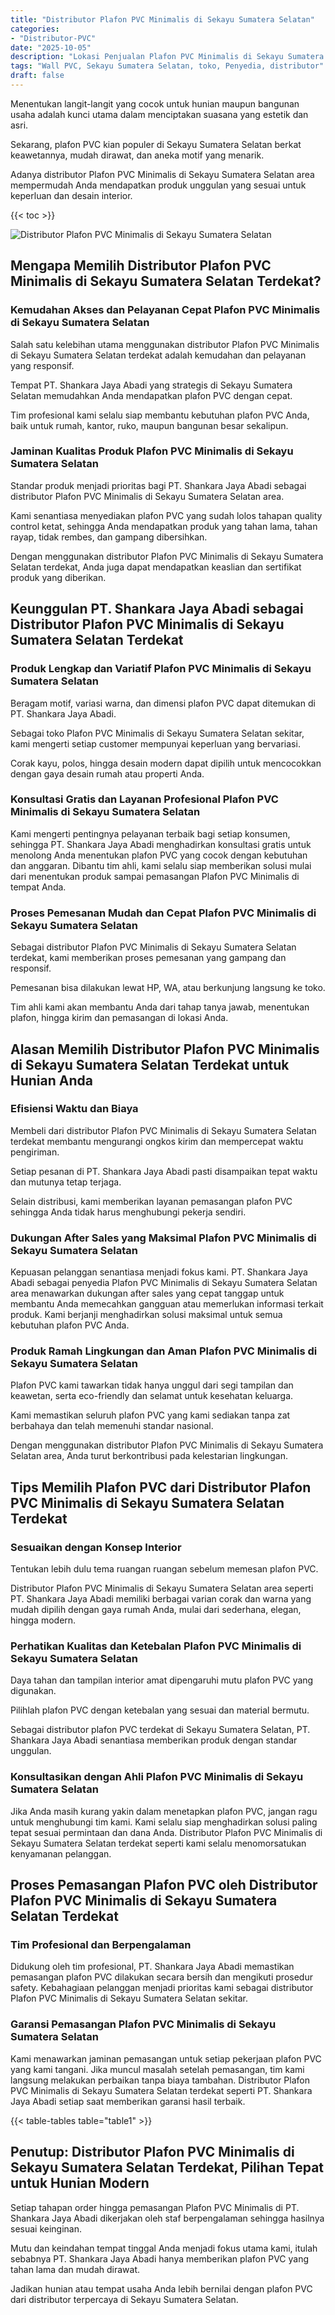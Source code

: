 ```yaml
---
title: "Distributor Plafon PVC Minimalis di Sekayu Sumatera Selatan"
categories: 
- "Distributor-PVC"
date: "2025-10-05"
description: "Lokasi Penjualan Plafon PVC Minimalis di Sekayu Sumatera Selatan bagi rumah, office, serta toko. Material berkualitas, variasi motif, variasi warna elegan, dengan jasa penempatan ditangani oleh tenaga ahli ahli serta kepastian resmi!|Jasa penyediaan Plafon PVC Minimalis di Sekayu Sumatera Selatan bagi kebutuhan hunian, perkantoran, atau gerai, dengan material berkualitas dan pemasangan oleh teknisi ahli serta jaminan resmi.|Alternatif Plafon PVC Minimalis di Sekayu Sumatera Selatan yang terpercaya bagi hunian, office, serta gerai, dengan panel terbaik dan penempatan ditangani oleh teknisi profesional dan jaminan resmi.|Penjualan Plafon PVC Minimalis di Sekayu Sumatera Selatan bagi rumah, perkantoran, dan toko, beserta material berkualitas dan pemasangan ditangani oleh tim ahli, lengkap dengan kepastian resmi.}"
tags: "Wall PVC, Sekayu Sumatera Selatan, toko, Penyedia, distributor"
draft: false
---
```


Menentukan langit-langit yang cocok untuk hunian maupun bangunan usaha adalah kunci utama dalam menciptakan suasana yang estetik dan asri.

Sekarang, plafon PVC kian populer di Sekayu Sumatera Selatan berkat keawetannya, mudah dirawat, dan aneka motif yang menarik.

Adanya distributor Plafon PVC Minimalis di Sekayu Sumatera Selatan area mempermudah Anda mendapatkan produk unggulan yang sesuai untuk keperluan dan desain interior.

{{< toc >}}

![Distributor Plafon PVC Minimalis di Sekayu Sumatera Selatan](/images/Distributor-PVC/Distributor-Plafon-PVC-Minimalis-di-Sekayu-Sumatera-Selatan.png)


## Mengapa Memilih Distributor Plafon PVC Minimalis di Sekayu Sumatera Selatan Terdekat?

### Kemudahan Akses dan Pelayanan Cepat Plafon PVC Minimalis di Sekayu Sumatera Selatan

Salah satu kelebihan utama menggunakan distributor Plafon PVC Minimalis di Sekayu Sumatera Selatan terdekat adalah kemudahan dan pelayanan yang responsif.

Tempat PT. Shankara Jaya Abadi yang strategis di Sekayu Sumatera Selatan memudahkan Anda mendapatkan plafon PVC dengan cepat.

Tim profesional kami selalu siap membantu kebutuhan plafon PVC Anda, baik untuk rumah, kantor, ruko, maupun bangunan besar sekalipun.

### Jaminan Kualitas Produk Plafon PVC Minimalis di Sekayu Sumatera Selatan

Standar produk menjadi prioritas bagi PT. Shankara Jaya Abadi sebagai distributor Plafon PVC Minimalis di Sekayu Sumatera Selatan area.

Kami senantiasa menyediakan plafon PVC yang sudah lolos tahapan quality control ketat, sehingga Anda mendapatkan produk yang tahan lama, tahan rayap, tidak rembes, dan gampang dibersihkan.

Dengan menggunakan distributor Plafon PVC Minimalis di Sekayu Sumatera Selatan terdekat, Anda juga dapat mendapatkan keaslian dan sertifikat produk yang diberikan.

## Keunggulan PT. Shankara Jaya Abadi sebagai Distributor Plafon PVC Minimalis di Sekayu Sumatera Selatan Terdekat

### Produk Lengkap dan Variatif Plafon PVC Minimalis di Sekayu Sumatera Selatan

Beragam motif, variasi warna, dan dimensi plafon PVC dapat ditemukan di PT. Shankara Jaya Abadi.

Sebagai toko Plafon PVC Minimalis di Sekayu Sumatera Selatan sekitar, kami mengerti setiap customer mempunyai keperluan yang bervariasi.

Corak kayu, polos, hingga desain modern dapat dipilih untuk mencocokkan dengan gaya desain rumah atau properti Anda.

### Konsultasi Gratis dan Layanan Profesional Plafon PVC Minimalis di Sekayu Sumatera Selatan

Kami mengerti pentingnya pelayanan terbaik bagi setiap konsumen, sehingga PT. Shankara Jaya Abadi menghadirkan konsultasi gratis untuk menolong Anda menentukan plafon PVC yang cocok dengan kebutuhan dan anggaran. Dibantu tim ahli, kami selalu siap memberikan solusi mulai dari menentukan produk sampai pemasangan Plafon PVC Minimalis di tempat Anda.

### Proses Pemesanan Mudah dan Cepat Plafon PVC Minimalis di Sekayu Sumatera Selatan

Sebagai distributor Plafon PVC Minimalis di Sekayu Sumatera Selatan terdekat, kami memberikan proses pemesanan yang gampang dan responsif.

Pemesanan bisa dilakukan lewat HP, WA, atau berkunjung langsung ke toko.

Tim ahli kami akan membantu Anda dari tahap tanya jawab, menentukan plafon, hingga kirim dan pemasangan di lokasi Anda.

## Alasan Memilih Distributor Plafon PVC Minimalis di Sekayu Sumatera Selatan Terdekat untuk Hunian Anda

### Efisiensi Waktu dan Biaya

Membeli dari distributor Plafon PVC Minimalis di Sekayu Sumatera Selatan terdekat membantu mengurangi ongkos kirim dan mempercepat waktu pengiriman.

Setiap pesanan di PT. Shankara Jaya Abadi pasti disampaikan tepat waktu dan mutunya tetap terjaga.

Selain distribusi, kami memberikan layanan pemasangan plafon PVC sehingga Anda tidak harus menghubungi pekerja sendiri.

### Dukungan After Sales yang Maksimal Plafon PVC Minimalis di Sekayu Sumatera Selatan

Kepuasan pelanggan senantiasa menjadi fokus kami. PT. Shankara Jaya Abadi sebagai penyedia Plafon PVC Minimalis di Sekayu Sumatera Selatan area menawarkan dukungan after sales yang cepat tanggap untuk membantu Anda memecahkan gangguan atau memerlukan informasi terkait produk. Kami berjanji menghadirkan solusi maksimal untuk semua kebutuhan plafon PVC Anda.

### Produk Ramah Lingkungan dan Aman Plafon PVC Minimalis di Sekayu Sumatera Selatan

Plafon PVC kami tawarkan tidak hanya unggul dari segi tampilan dan keawetan, serta eco-friendly dan selamat untuk kesehatan keluarga.

Kami memastikan seluruh plafon PVC yang kami sediakan tanpa zat berbahaya dan telah memenuhi standar nasional.

Dengan menggunakan distributor Plafon PVC Minimalis di Sekayu Sumatera Selatan area, Anda turut berkontribusi pada kelestarian lingkungan.

## Tips Memilih Plafon PVC dari Distributor Plafon PVC Minimalis di Sekayu Sumatera Selatan Terdekat

### Sesuaikan dengan Konsep Interior

Tentukan lebih dulu tema ruangan ruangan sebelum memesan plafon PVC.

Distributor Plafon PVC Minimalis di Sekayu Sumatera Selatan area seperti PT. Shankara Jaya Abadi memiliki berbagai varian corak dan warna yang mudah dipilih dengan gaya rumah Anda, mulai dari sederhana, elegan, hingga modern.

### Perhatikan Kualitas dan Ketebalan Plafon PVC Minimalis di Sekayu Sumatera Selatan

Daya tahan dan tampilan interior amat dipengaruhi mutu plafon PVC yang digunakan.

Pilihlah plafon PVC dengan ketebalan yang sesuai dan material bermutu.

Sebagai distributor plafon PVC terdekat di Sekayu Sumatera Selatan, PT. Shankara Jaya Abadi senantiasa memberikan produk dengan standar unggulan.

### Konsultasikan dengan Ahli Plafon PVC Minimalis di Sekayu Sumatera Selatan

Jika Anda masih kurang yakin dalam menetapkan plafon PVC, jangan ragu untuk menghubungi tim kami. Kami selalu siap menghadirkan solusi paling tepat sesuai permintaan dan dana Anda. Distributor Plafon PVC Minimalis di Sekayu Sumatera Selatan terdekat seperti kami selalu menomorsatukan kenyamanan pelanggan.

## Proses Pemasangan Plafon PVC oleh Distributor Plafon PVC Minimalis di Sekayu Sumatera Selatan Terdekat

### Tim Profesional dan Berpengalaman

Didukung oleh tim profesional, PT. Shankara Jaya Abadi memastikan pemasangan plafon PVC dilakukan secara bersih dan mengikuti prosedur safety. Kebahagiaan pelanggan menjadi prioritas kami sebagai distributor Plafon PVC Minimalis di Sekayu Sumatera Selatan sekitar.

### Garansi Pemasangan Plafon PVC Minimalis di Sekayu Sumatera Selatan

Kami menawarkan jaminan pemasangan untuk setiap pekerjaan plafon PVC yang kami tangani. Jika muncul masalah setelah pemasangan, tim kami langsung melakukan perbaikan tanpa biaya tambahan. Distributor Plafon PVC Minimalis di Sekayu Sumatera Selatan terdekat seperti PT. Shankara Jaya Abadi setiap saat memberikan garansi hasil terbaik.

{{< table-tables table="table1" >}}

## Penutup: Distributor Plafon PVC Minimalis di Sekayu Sumatera Selatan Terdekat, Pilihan Tepat untuk Hunian Modern

Setiap tahapan order hingga pemasangan Plafon PVC Minimalis di PT. Shankara Jaya Abadi dikerjakan oleh staf berpengalaman sehingga hasilnya sesuai keinginan.

Mutu dan keindahan tempat tinggal Anda menjadi fokus utama kami, itulah sebabnya PT. Shankara Jaya Abadi hanya memberikan plafon PVC yang tahan lama dan mudah dirawat.

Jadikan hunian atau tempat usaha Anda lebih bernilai dengan plafon PVC dari distributor terpercaya di Sekayu Sumatera Selatan.